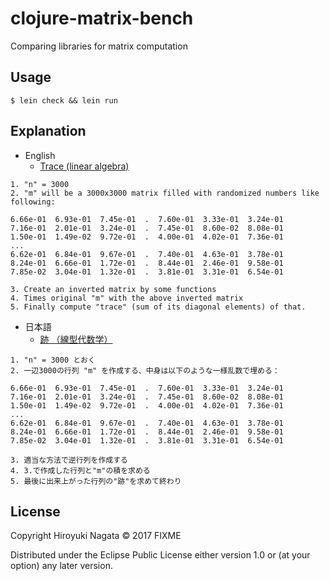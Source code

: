 # clojure-matrix-bench

Comparing libraries for matrix computation

## Usage

```
$ lein check && lein run
```

## Explanation

* English
    * [Trace (linear algebra)](https://en.wikipedia.org/wiki/Trace_(linear_algebra))

```
1. "n" = 3000
2. "m" will be a 3000x3000 matrix filled with randomized numbers like following:

6.66e-01  6.93e-01  7.45e-01  .  7.60e-01  3.33e-01  3.24e-01
7.16e-01  2.01e-01  3.24e-01  .  7.45e-01  8.60e-02  8.08e-01
1.50e-01  1.49e-02  9.72e-01  .  4.00e-01  4.02e-01  7.36e-01
...
6.62e-01  6.84e-01  9.67e-01  .  7.40e-01  4.63e-01  3.78e-01
8.24e-01  6.66e-01  1.72e-01  .  8.44e-01  2.46e-01  9.58e-01
7.85e-02  3.04e-01  1.32e-01  .  3.81e-01  3.31e-01  6.54e-01

3. Create an inverted matrix by some functions
4. Times original "m" with the above inverted matrix
5. Finally compute "trace" (sum of its diagonal elements) of that.
```

* 日本語
    * [跡 （線型代数学）](https://ja.wikipedia.org/wiki/%E8%B7%A1_(%E7%B7%9A%E5%9E%8B%E4%BB%A3%E6%95%B0%E5%AD%A6))

```
1. "n" = 3000 とおく
2. 一辺3000の行列 "m" を作成する、中身は以下のような一様乱数で埋める：

6.66e-01  6.93e-01  7.45e-01  .  7.60e-01  3.33e-01  3.24e-01
7.16e-01  2.01e-01  3.24e-01  .  7.45e-01  8.60e-02  8.08e-01
1.50e-01  1.49e-02  9.72e-01  .  4.00e-01  4.02e-01  7.36e-01
...
6.62e-01  6.84e-01  9.67e-01  .  7.40e-01  4.63e-01  3.78e-01
8.24e-01  6.66e-01  1.72e-01  .  8.44e-01  2.46e-01  9.58e-01
7.85e-02  3.04e-01  1.32e-01  .  3.81e-01  3.31e-01  6.54e-01

3. 適当な方法で逆行列を作成する
4. 3.で作成した行列と"m"の積を求める
5. 最後に出来上がった行列の"跡"を求めて終わり
```

## License

Copyright Hiroyuki Nagata © 2017 FIXME

Distributed under the Eclipse Public License either version 1.0 or (at
your option) any later version.
